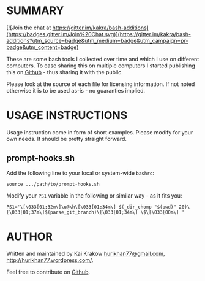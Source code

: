 SUMMARY
=======

[![Join the chat at https://gitter.im/kakra/bash-additions](https://badges.gitter.im/Join%20Chat.svg)](https://gitter.im/kakra/bash-additions?utm_source=badge&utm_medium=badge&utm_campaign=pr-badge&utm_content=badge)

These are some bash tools I collected over time and which I use on different
computers. To ease sharing this on multiple computers I started publishing
this on [Github][] - thus sharing it with the public.

Please look at the source of each file for licensing information. If not noted
otherwise it is to be used as-is - no guaranties implied.


USAGE INSTRUCTIONS
==================

Usage instruction come in form of short examples. Please modify for your own
needs. It should be pretty straight forward.

prompt-hooks.sh
---------------

Add the following line to your local or system-wide `bashrc`:

    source .../path/to/prompt-hooks.sh

Modify your `PS1` variable in the following or similar way - as it fits you:

    PS1='\[\033[01;32m\]\u@\h\[\033[01;34m\] $(_dir_chomp "$(pwd)" 20)\[\033[01;37m\]$(parse_git_branch)\[\033[01;34m\] \$\[\033[00m\] '


AUTHOR
======

Written and maintained by Kai Krakow <hurikhan77@gmail.com>,
http://hurikhan77.wordpress.com/.

Feel free to contribute on [Github][].

[Github]: http://github.com/kakra/bash-additions "bash-additions on Github"
